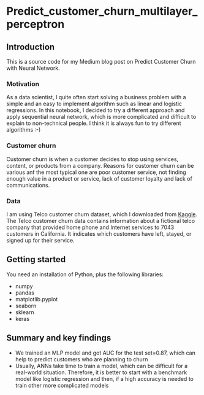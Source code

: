 # Predict_customer_churn_multilayer_perceptron

## Introduction
This is a source code for my Medium blog post on Predict Customer Churn with Neural Network.

### Motivation
As a data scientist, I quite often start solving a business problem with a simple and an easy to implement algorithm such as linear and logistic regressions.
In this notebook, I decided to try a different approach and apply sequential neural network, which is more complicated and difficult to explain to non-technical people. I think it is always fun to try different algorithms :-)

### Customer churn 
Customer churn is when a customer decides to stop using services, content, or products from a company. Reasons for customer churn can be various anf the most typical one are poor customer service, not finding enough value in a product or service, lack of customer loyalty and lack of communications.

### Data
I am using Telco customer churn dataset, which I downloaded from [Kaggle](https://www.kaggle.com/blastchar/telco-customer-churn). The Telco customer churn data contains information about a fictional telco company that provided home phone and Internet services to 7043 customers in California. It indicates which customers have left, stayed, or signed up for their service.

## Getting started
You need an installation of Python, plus the following libraries:

* numpy
* pandas
* matplotlib.pyplot
* seaborn
* sklearn
* keras

## Summary and key findings
* We trained an MLP model and got AUC for the test set=0.87, which can help to predict customers who are planning to churn
* Usually, ANNs take time to train a model, which can be difficult for a real-world situation. Therefore, it is better to start with a benchmark model like logistic regression and then, if a high accuracy is needed to train other more complicated models
